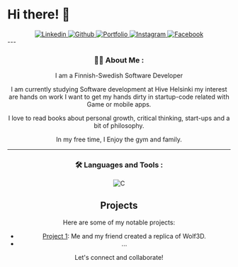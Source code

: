 # Hi there! 👋

<div id="header" align="center">
<!-- 	<img src="https://media.giphy.com/media/M9gbBd9nbDrOTu1Mqx/giphy.gif" width="100"/> -->
	<div id="badges">
		<a href="https://www.linkedin.com/in/lucas-eklund/">
			<img alt="Linkedin" src="https://img.shields.io/badge/Linkedin-blue?style=for-the-badge&logo=linkedin&logoColor=white"/>
		</a>
		<a href="https://github.com/LuEklund/LuEklund">
			<img alt="Github" src="https://img.shields.io/badge/Github-black?style=for-the-badge&logo=github&logoColor=white"/>
		</a>
		<a href="https://lucas-profile.eu/">
			<img alt="Portfolio" src="https://img.shields.io/badge/Portfolio-green?style=for-the-badge&logoColor=white"/>
		</a>
		<a href="https://www.instagram.com/lucas.eklund/">
			<img alt="Instagram" src="https://img.shields.io/badge/Instagram-orange?style=for-the-badge&logo=instagram&logoColor=white"/>
		</a>
		<a href="https://fi-fi.facebook.com/people/Lucas-Eklund/pfbid02tjAze7gpba2k7zDSKBGe8woeQ63Td8CgJd8VZZGZSLLsc9K6FRGkofKSwwNzDYZYl/">
			<img alt="Facebook" src="https://img.shields.io/badge/Facebook-blue?style=for-the-badge&logo=facebook&logoColor=white"/>
		</a>
	</div>
<!-- 	<img alt="stats" src="https://komarev.com/ghpvc/?username=LuEklund&style=flat-square&color=blue"/> -->
<!-- 	<h1>
		hey there
		<img src="https://media.giphy.com/media/hvRJCLFzcasrR4ia7z/giphy.gif" width="30px"/>
	</h1> -->
</div>
---
<div align="center">

### :man_technologist: About Me :

I am a Finnish-Swedish Software Developer

I am currently studying Software development at Hive Helsinki my interest are hands on work I want to get my hands dirty in startup-code related with Game or mobile apps.

I love to read books about personal growth, critical thinking, start-ups and a bit of philosophy.

In my free time, I Enjoy the gym and family.


---

### :hammer_and_wrench: Languages and Tools :


![C](https://img.shields.io/badge/c-%2300599C.svg?style=for-the-badge&logo=c&logoColor=white)

## Projects

Here are some of my notable projects:

- [Project 1](https://github.com/jontssu/cub3D): Me and my friend created a replica of Wolf3D.
- ...

Let's connect and collaborate!

